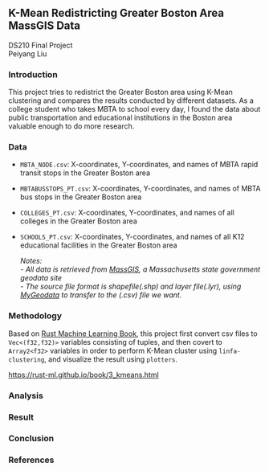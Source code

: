 ## K-Mean Redistricting Greater Boston Area MassGIS Data
DS210 Final Project   
Peiyang Liu

### Introduction
This project tries to redistrict the Greater Boston area using K-Mean clustering and compares the results conducted by different datasets. As a college student who takes MBTA to school every day, I found the data about public transportation and educational institutions in the Boston area valuable enough to do more research. 


### Data
- ```MBTA_NODE.csv```: X-coordinates, Y-coordinates, and names of MBTA rapid transit stops in the Greater Boston area
- ```MBTABUSSTOPS_PT.csv```: X-coordinates, Y-coordinates, and names of MBTA bus stops in the Greater Boston area
- ```COLLEGES_PT.csv```: X-coordinates, Y-coordinates, and names of all colleges in the Greater Boston area
- ```SCHOOLS_PT.csv```: X-coordinates, Y-coordinates, and names of all K12 educational facilities in the Greater Boston area

  *Notes:*   
  *- All data is retrieved from [MassGIS](https://www.mass.gov/info-details/massgis-data-layers), a Massachusetts state government geodata site*    
  *- The source file format is shapefile(.shp) and layer file(.lyr), using [MyGeodata](https://mygeodata.cloud/converter/shp-to-csv) to transfer to the (.csv) file we want.*

### Methodology
Based on [Rust Machine Learning Book](https://rust-ml.github.io/book/3_kmeans.html), this project first convert csv files to ```Vec<(f32,f32)>``` variables consisting of tuples, and then covert to ```Array2<f32>``` variables in order to perform K-Mean cluster using ```linfa-clustering```, and visualize the result using ```plotters```. 

https://rust-ml.github.io/book/3_kmeans.html
### Analysis
### Result
### Conclusion
### References
